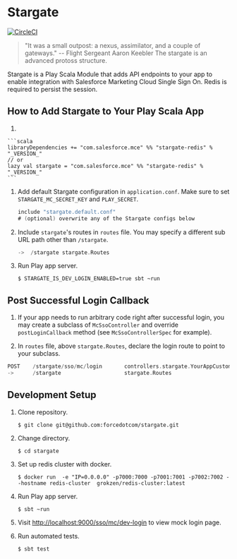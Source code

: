 # Stargate

[![CircleCI](https://circleci.com/gh/forcedotcom/stargate.svg?style=svg)](https://circleci.com/gh/forcedotcom/stargate)

> "It was a small outpost: a nexus, assimilator, and a couple of gateways." -- Flight Sergeant Aaron Keebler
> The stargate is an advanced protoss structure.

Stargate is a Play Scala Module that adds API endpoints to your app to enable integration with Salesforce Marketing Cloud Single Sign On. Redis is required to persist the session.

## How to Add Stargate to Your Play Scala App

1.

	```scala
	libraryDependencies += "com.salesforce.mce" %% "stargate-redis" % "_VERSION_"
	// or
	lazy val stargate = "com.salesforce.mce" %% "stargate-redis" % "_VERSION_"
	```

1.
	Add default Stargate configuration in `application.conf`. Make sure to set
`STARGATE_MC_SECRET_KEY` and `PLAY_SECRET`.

	```scala
	include "stargate.default.conf"
	# (optional) overwrite any of the Stargate configs below
	```

1.
	Include `stargate`'s routes in `routes` file. You may specify a different sub URL path other than `/stargate`.

	```scala
	->  /stargate stargate.Routes
	```

1.
	Run Play app server.

	```shell
	$ STARGATE_IS_DEV_LOGIN_ENABLED=true sbt ~run
	```

## Post Successful Login Callback

1. If your app needs to run arbitrary code right after successful login, you may create a subclass of `McSsoController`
and override `postLoginCallback` method (see `McSsoControllerSpec` for example).

1. In `routes` file, above `stargate.Routes`, declare the login route to point to your subclass.

  ```scala
  POST    /stargate/sso/mc/login       controllers.stargate.YourAppCustomMcSsoController.login
  ->      /stargate                    stargate.Routes
  ```

## Development Setup

1. Clone repository.

	```shell
	$ git clone git@github.com:forcedotcom/stargate.git
	```

1. Change directory.

	```shell
	$ cd stargate
	```

1. Set up redis cluster with docker.

	```shell
	$ docker run  -e "IP=0.0.0.0" -p7000:7000 -p7001:7001 -p7002:7002 --hostname redis-cluster  grokzen/redis-cluster:latest
	```

1. Run Play app server.

	```shell
	$ sbt ~run
	```

1. Visit [http://localhost:9000/sso/mc/dev-login](http://localhost:9000/sso/mc/dev-login) to view mock login page.

1. Run automated tests.

	```shell
	$ sbt test
	```

